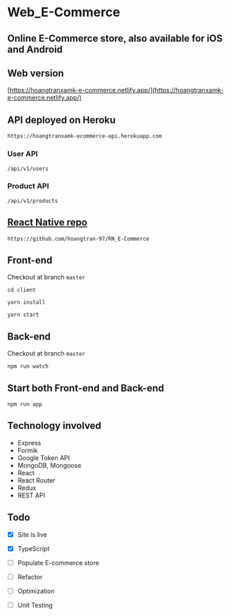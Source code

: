 # Web_E-Commerce

## Online E-Commerce store, also available for iOS and Android 

## Web version
[https://hoangtranxamk-e-commerce.netlify.app/](https://hoangtranxamk-e-commerce.netlify.app/)
## API deployed on Heroku 
```
https://hoangtranxamk-ecommerce-api.herokuapp.com
```
### User API 
```
/api/v1/users
```
### Product API
```
/api/v1/products
```
## [React Native repo](https://github.com/hoangtran-97/RN_E-Commerce) 
```
https://github.com/hoangtran-97/RN_E-Commerce
```

## Front-end 
Checkout at branch `master`
```
cd client 
```
```
yarn install
```
```
yarn start
```
## Back-end 
Checkout at branch `master`
```
npm run watch 
```
## Start both Front-end and Back-end 
```
npm run app
```

## Technology involved
- Express
- Formik 
- Google Token API 
- MongoDB, Mongoose
- React  
- React Router 
- Redux
- REST API
## Todo 
- [x] Site is live 
- [x] TypeScript
- [ ] Populate E-commerce store
- [ ] Refactor 
- [ ] Optimization
- [ ] Unit Testing
      
